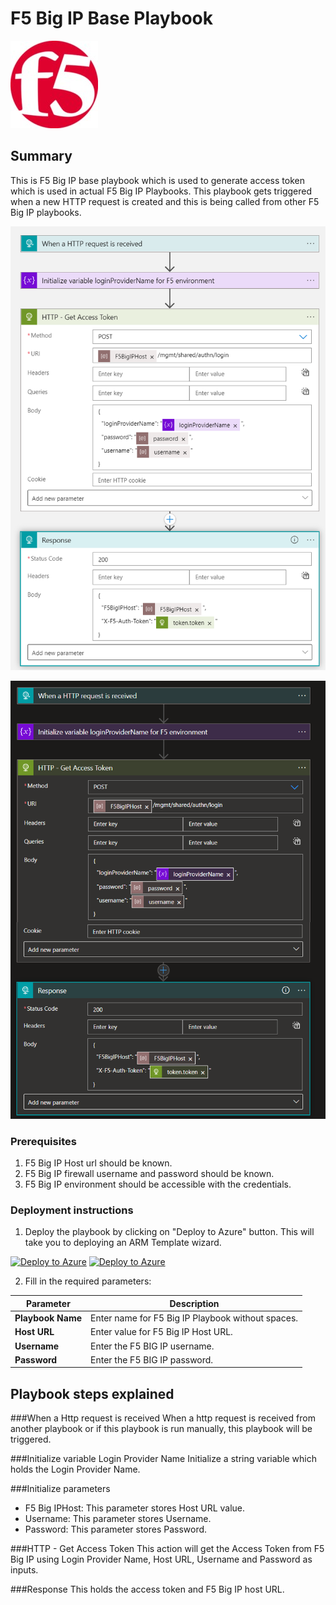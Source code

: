 # F5 Big IP Base Playbook 

![F5 Big IP](../logo.jpg)

 ## Summary
This is F5 Big IP base playbook which is used to generate access token which is used in actual F5 Big IP Playbooks. This playbook gets triggered when a new HTTP request is created and this is being called from other F5 Big IP playbooks.

![F5 Big IP](./Images/PlaybookDesignerLight.png)

![F5 Big IP](./Images/PlaybookDesignerDark.png)

### Prerequisites 

1. F5 Big IP Host url should be known.
2. F5 Big IP firewall username and password should be known.
3. F5 Big IP environment should be accessible with the credentials.


### Deployment instructions 
1. Deploy the playbook by clicking on "Deploy to Azure" button. This will take you to deploying an ARM Template wizard.

[![Deploy to Azure](https://aka.ms/deploytoazurebutton)](https://portal.azure.com/#create/Microsoft.Template/uri/https%3A%2Fraw.githubusercontent.com/dharmaAccenture/Azure-Sentinel/F5BigIP/Playbooks/F5BigIP/Playbooks/BasePlaybook-F5BigIP/azuredeploy.json) [![Deploy to Azure](https://aka.ms/deploytoazuregovbutton)](https://portal.azure.com/#create/Microsoft.Template/uri/https%3A%2Fraw.githubusercontent.com/dharmaAccenture/Azure-Sentinel/F5BigIP/Playbooks/F5BigIP/Playbooks/BasePlaybook-F5BigIP/azuredeploy.json) 

2. Fill in the required parameters:

|Parameter|Description|
|-------------|------------|
|**Playbook Name**|Enter name for F5 Big IP Playbook without spaces.|
|**Host URL**|Enter value for F5 Big IP Host URL.|
|**Username**|Enter the F5 BIG IP username.|
|**Password**|Enter the F5 BIG IP password.|
    
    
## Playbook steps explained

###When a Http request is received
When a http request is received from another playbook or if this playbook is run manually, this playbook will be triggered.

###Initialize variable Login Provider Name
Initialize a string variable which holds the Login Provider Name.

###Initialize parameters

* F5 Big IPHost: This parameter stores Host URL value.
* Username: This parameter stores Username.
* Password: This parameter stores Password.

###HTTP - Get Access Token
This action will get the Access Token from F5 Big IP using Login Provider Name, Host URL, Username and Password as inputs.

###Response
This holds the access token and F5 Big IP host URL.
